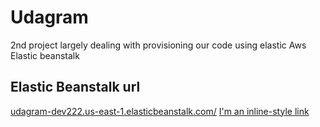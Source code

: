 # Udagram
2nd  project largely dealing with provisioning our code using elastic Aws Elastic beanstalk
## Elastic Beanstalk url
[udagram-dev222.us-east-1.elasticbeanstalk.com/](udagram-dev222.us-east-1.elasticbeanstalk.com)
[I'm an inline-style link](https://www.google.com)
